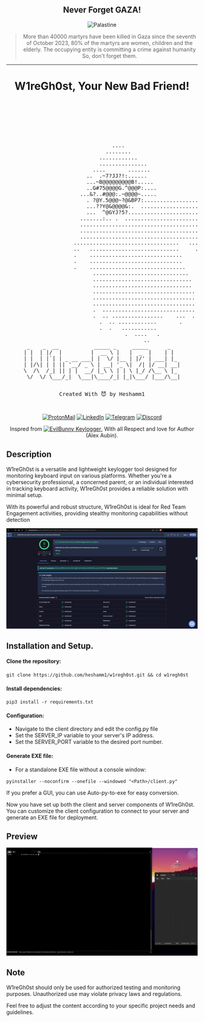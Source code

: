 <div align="center">

## Never Forget GAZA!

![Palastine](https://media.giphy.com/media/ZQljFDYDmmLH3H7lYy/giphy.gif)

> More than 40000 martyrs have been killed in Gaza since the seventh of October 2023, 80% of the martyrs are women, children and the elderly.
The occupying entity is committing a crime against humanity So, don't forget them.

---

# W1reGh0st, Your New Bad Friend!
</div> 


<div align="center">
  <pre>
                                                                  .                                 
                                                                .::::::.                            
                                                                .::::....::.                         
                                                                .::.       .:.                       
                                                                .::           .                      
                                                                .::                                  
                                                                .::                                  
                                 ....                            ::                                  
                               ........                          ::                                  
                             ............                        :.                                  
                             ...............                     :.                                  
                           ....       .......                    :.                                  
                         ..  .~7?JJ?!:......                     :.                                  
                         ...~B@@@@@@@@@B!.....                   .:                                  
                         ..G#75@@@@G.^@@@P:....                  .:                                  
                       ...&?..#@@@:.~@@@@~.....              ....:.                                 
                         . ?@Y.5@@@~?@&BP7:......................:..                                
                         ...??Y@&@@@@&:.  .......................:...                               
                         ...  ^@GYJ?5?...........................:...                               
                       .......:.. .  ...........................:...                               
                       ........................................ :...                               
                       ......................................... :...                               
                       ...................................... .. :...                               
                     .................................   ...  . :..                                
                     ..   ............................     .  . :.                                 
                     .    .............................       . ..                                 
                     .    .............................         ..                                 
                     .    ..............................        .:                                 
                           ..............................       .:                                 
                           ...............................      .:                                 
                           ...............................       :                                 
                           ................................      :.                                
                           ................................      :.                                
                           ................................      :.                                
                           .  .............................      .                                 
                           .  .. ................    ...  .                                         
                             .  .. ............       .                                            
                             .  .   ...........                                                    
                                     .  ....   .                                                    
                                         ..             
 _    _  __           _____ _     _____      _   
| |  | |/  |         |  __ \ |   |  _  |    | |  
| |  | |`| | _ __ ___| |  \/ |__ | |/' | ___| |_ 
| |/\| | | || '__/ _ \ | __| '_ \|  /| |/ __| __|
\  /\  /_| || | |  __/ |_\ \ | | \ |_/ /\__ \ |_ 
 \/  \/ \___/_|  \___|\____/_| |_|\___/ |___/\__|

Created With &#x1F608; by Heshamm1    
  </pre>
</div>

<div align="center">
    
[![ProtonMail](https://img.shields.io/badge/ProtonMail-Email%20Me-red)](mailto:0xsh1vv@proton.me)
[![LinkedIn](https://img.shields.io/badge/LinkedIn-Profile-blue)](https://www.linkedin.com/in/heshamm1/)
[![Telegram](https://img.shields.io/badge/Telegram-Chat-blue)](https://t.me/sh1vv1)
[![Discord](https://img.shields.io/badge/Discord-Chat-green)](https://discord.gg/SxHbbCBP)
  
</div> 

<div align="center">

Inspred from [![EvilBunny Keylogger]()](https://github.com/alexAubin/evilBunnyTrojan), With all Respect and love for Author (Alex Aubin).

</div>

## Description
W1reGh0st is a versatile and lightweight keylogger tool designed for monitoring keyboard input on various platforms. Whether you're a cybersecurity professional, a concerned parent, or an individual interested in tracking keyboard activity, W1reGh0st provides a reliable solution with minimal setup.

With its powerful and robust structure, W1reGh0st is ideal for Red Team Engagement activities, providing stealthy monitoring capabilities without detection

<div align="center">
  
![VT Review](https://github.com/heshamm1/w1regh0st/blob/main/Media/VT-review.png)

</div>

## Installation and Setup. 

#### Clone the repository:
```
git clone https://github.com/heshamm1/w1regh0st.git && cd w1regh0st
```
#### Install dependencies:
```
pip3 install -r requirements.txt
```
#### Configuration:
  * Navigate to the client directory and edit the config.py file
  * Set the SERVER_IP variable to your server's IP address.
  * Set the SERVER_PORT variable to the desired port number.

#### Generate EXE file:
* For a standalone EXE file without a console window:
```
pyinstaller --noconfirm --onefile --windowed "<Path>/client.py"
```
If you prefer a GUI, you can use Auto-py-to-exe for easy conversion. 

Now you have set up both the client and server components of W1reGh0st. You can customize the client configuration to connect to your server and generate an EXE file for deployment.

## Preview
![Test](https://github.com/heshamm1/w1regh0st/blob/main/Media/W1regh0st.gif) 


## Note
W1reGh0st should only be used for authorized testing and monitoring purposes. Unauthorized use may violate privacy laws and regulations.

Feel free to adjust the content according to your specific project needs and guidelines.

